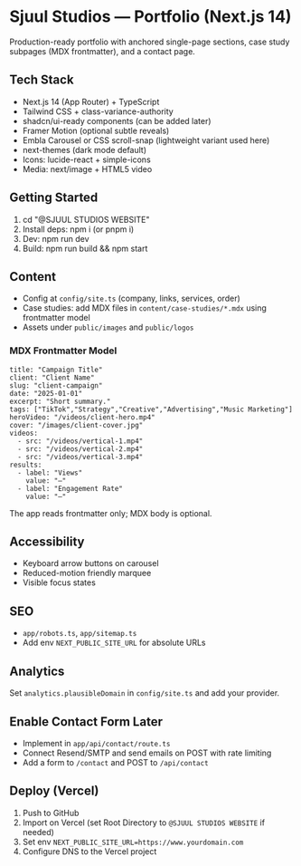 # Sjuul Studios — Portfolio (Next.js 14)

Production-ready portfolio with anchored single-page sections, case study subpages (MDX frontmatter), and a contact page.

## Tech Stack
- Next.js 14 (App Router) + TypeScript
- Tailwind CSS + class-variance-authority
- shadcn/ui-ready components (can be added later)
- Framer Motion (optional subtle reveals)
- Embla Carousel or CSS scroll-snap (lightweight variant used here)
- next-themes (dark mode default)
- Icons: lucide-react + simple-icons
- Media: next/image + HTML5 video

## Getting Started
1. cd "@SJUUL STUDIOS WEBSITE"
2. Install deps: npm i (or pnpm i)
3. Dev: npm run dev
4. Build: npm run build && npm start

## Content
- Config at `config/site.ts` (company, links, services, order)
- Case studies: add MDX files in `content/case-studies/*.mdx` using frontmatter model
- Assets under `public/images` and `public/logos`

### MDX Frontmatter Model
```
title: "Campaign Title"
client: "Client Name"
slug: "client-campaign"
date: "2025-01-01"
excerpt: "Short summary."
tags: ["TikTok","Strategy","Creative","Advertising","Music Marketing"]
heroVideo: "/videos/client-hero.mp4"
cover: "/images/client-cover.jpg"
videos:
  - src: "/videos/vertical-1.mp4"
  - src: "/videos/vertical-2.mp4"
  - src: "/videos/vertical-3.mp4"
results:
  - label: "Views"
    value: "—"
  - label: "Engagement Rate"
    value: "—"
```

The app reads frontmatter only; MDX body is optional.

## Accessibility
- Keyboard arrow buttons on carousel
- Reduced-motion friendly marquee
- Visible focus states

## SEO
- `app/robots.ts`, `app/sitemap.ts`
- Add env `NEXT_PUBLIC_SITE_URL` for absolute URLs

## Analytics
Set `analytics.plausibleDomain` in `config/site.ts` and add your provider.

## Enable Contact Form Later
- Implement in `app/api/contact/route.ts`
- Connect Resend/SMTP and send emails on POST with rate limiting
- Add a form to `/contact` and POST to `/api/contact`

## Deploy (Vercel)
1. Push to GitHub
2. Import on Vercel (set Root Directory to `@SJUUL STUDIOS WEBSITE` if needed)
3. Set env `NEXT_PUBLIC_SITE_URL=https://www.yourdomain.com`
4. Configure DNS to the Vercel project
